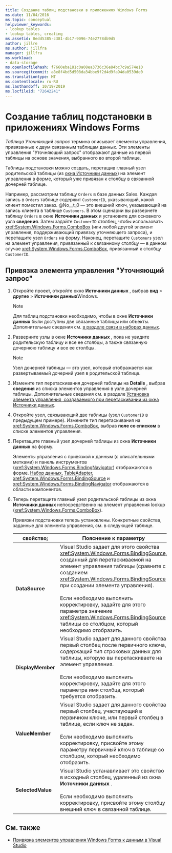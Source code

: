 ```yaml
---
title: Создание таблиц подстановки в приложениях Windows Forms
ms.date: 11/04/2016
ms.topic: conceptual
helpviewer_keywords:
- lookup tables
- lookup tables, creating
ms.assetid: 0edd5385-c381-4b17-9096-74e2778db9d5
author: jillre
ms.author: jillfra
manager: jillfra
ms.workload:
- data-storage
ms.openlocfilehash: f7660eba181c0a08ea3736c36e84bc7c9a574e10
ms.sourcegitcommit: a8e8f4bd5d508da34bbe9f2d4d9fa94da0539de0
ms.translationtype: MT
ms.contentlocale: ru-RU
ms.lasthandoff: 10/19/2019
ms.locfileid: "72642241"
---
```

# <a name="create-lookup-tables-in-windows-forms-applications"></a>Создание таблиц подстановки в приложениях Windows Forms

*Таблица Уточняющий запрос* термина описывает элементы управления, привязанные к двум связанным таблицам данных. Эти элементы управления "Уточняющий запрос" отображают данные из первой таблицы на основе значения, выбранного во второй таблице.

Таблицы подстановки можно создать, перетащив главный узел родительской таблицы (из [окна Источники данных](add-new-data-sources.md#data-sources-window)) на элемент управления в форме, который уже привязан к столбцу в связанной дочерней таблице.

Например, рассмотрим таблицу `Orders` в базе данных Sales. Каждая запись в `Orders` таблице содержит `CustomerID`, указывающий, какой клиент поместил заказ. @No__t_0 — это внешний ключ, указывающий на запись клиента в таблице `Customers`. В этом сценарии вы развернете таблицу `Orders` в окне **Источники данных** и установите для основного узла **сведения**. Затем задайте `CustomerID` столбец, чтобы использовать <xref:System.Windows.Forms.ComboBox> (или любой другой элемент управления, поддерживающий привязку уточняющего запроса), и перетащите узел `Orders` на форму. Наконец, перетащите `Customers` узел на элемент управления, привязанный к связанному столбцу — в данном случае <xref:System.Windows.Forms.ComboBox>, привязанный к столбцу `CustomerID`.

## <a name="to-databind-a-lookup-control"></a>Привязка элемента управления "Уточняющий запрос"

1. Откройте проект, откройте окно **Источники данных** , выбрав **вид**  > **другие**  > **Источники данных**Windows.

    > [!NOTE]
    > Для таблиц подстановки необходимо, чтобы в окне **Источники данных** были доступны две связанные таблицы или объекты. Дополнительные сведения см. [в разделе связи в наборах данных](relationships-in-datasets.md).

2. Разверните узлы в окне **Источники данных** , пока не увидите родительскую таблицу и все ее столбцы, а также связанную дочернюю таблицу и все ее столбцы.

    > [!NOTE]
    > Узел дочерней таблицы — это узел, который отображается как развертываемый дочерний узел в родительской таблице.

3. Измените тип перетаскивания дочерней таблицы на **Details** , выбрав **сведения** из списка элементов управления в узле дочерней таблицы. Дополнительные сведения см. в разделе [Установка элемента управления, создаваемого при перетаскивании из окна Источники данных](../data-tools/set-the-control-to-be-created-when-dragging-from-the-data-sources-window.md).

4. Откройте узел, связывающий две таблицы (узел `CustomerID` в предыдущем примере). Измените тип перетаскивания на <xref:System.Windows.Forms.ComboBox>, выбрав **поле со списком** в списке элементов управления.

5. Перетащите главный узел дочерней таблицы из окна **Источники данных** на форму.

     Элементы управления с привязкой к данным (с описательными метками) и панель инструментов (<xref:System.Windows.Forms.BindingNavigator>) отображаются в форме. [Набор данных](../data-tools/dataset-tools-in-visual-studio.md), [TableAdapter](../data-tools/create-and-configure-tableadapters.md), <xref:System.Windows.Forms.BindingSource> и <xref:System.Windows.Forms.BindingNavigator> отображаются в области компонентов.

6. Теперь перетащите главный узел родительской таблицы из окна **Источники данных** непосредственно на элемент управления lookup (<xref:System.Windows.Forms.ComboBox>).

     Привязки подстановки теперь установлены. Конкретные свойства, заданные для элемента управления, см. в следующей таблице.

    |свойство;|Пояснение к параметру|
    |--------------| - |
    |**DataSource**|Visual Studio задает для этого свойства <xref:System.Windows.Forms.BindingSource>, созданный для перетаскиваемой на элемент управления таблицы (сравните с созданием <xref:System.Windows.Forms.BindingSource> при создании элемента управления).<br /><br /> Если необходимо выполнить корректировку, задайте для этого параметра значение <xref:System.Windows.Forms.BindingSource> таблицы со столбцом, который необходимо отобразить.|
    |**DisplayMember**|Visual Studio задает для данного свойства первый столбец после первичного ключа, содержащий тип строковых данных для таблицы, которую вы перетаскиваете на элемент управления.<br /><br /> Если необходимо выполнить корректировку, задайте для этого параметра имя столбца, который требуется отобразить.|
    |**ValueMember**|Visual Studio задает для данного свойства первый столбец, участвующий в первичном ключе, или первый столбец в таблице, если ключ не задан.<br /><br /> Если необходимо выполнить корректировку, присвойте этому параметру первичный ключ в таблице со столбцом, который необходимо отобразить.|
    |**SelectedValue**|Visual Studio устанавливает это свойство в исходный столбец, удаленный из окна **Источники данных** .<br /><br /> Если необходимо выполнить корректировку, присвойте этому столбцу внешний ключ в связанной таблице.|

## <a name="see-also"></a>См. также

- [Привязка элементов управления Windows Forms к данным в Visual Studio](../data-tools/bind-windows-forms-controls-to-data-in-visual-studio.md)
